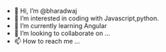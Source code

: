 - 👋 Hi, I’m @bharadwaj
- 👀 I’m interested in coding with Javascript,python.
- 🌱 I’m currently learning Angular
- 💞️ I’m looking to collaborate on ...
- 📫 How to reach me ...

<!---
coderForLife6/coderForLife6 is a ✨ special ✨ repository because its `README.md` (this file) appears on your GitHub profile.
You can click the Preview link to take a look at your changes.
--->
